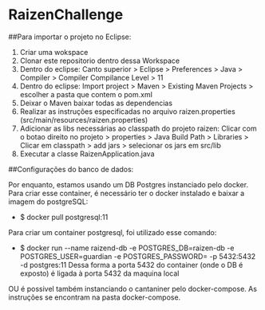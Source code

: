 # RaizenChallenge

##Para importar o projeto no Eclipse:

1. Criar uma wokspace
2. Clonar este repositorio dentro dessa Workspace
3. Dentro do eclipse: Canto superior > Eclipse > Preferences > Java > Compiler > Compiler Compilance Level > 11
4. Dentro do eclipse: Import project > Maven > Existing Maven Projects > escolher a pasta que contem o pom.xml
5. Deixar o Maven baixar todas as dependencias
6. Realizar as instruções especificadas no arquivo raizen.properties (src/main/resources/raizen.properties)
7. Adicionar as libs necessárias ao classpath do projeto raizen: Clicar com o botao direito no projeto > properties > Java Build Path > Libraries > Clicar em classpath > add jars > selecionar os jars em src/lib
8. Executar a classe RaizenApplication.java

##Configurações do banco de dados:

Por enquanto, estamos usando um DB Postgres instanciado pelo docker.
Para criar esse container, é necessário ter o docker instalado e baixar a imagem do postgreSQL:
- $ docker pull postgresql:11

Para criar um container postgresql, foi utilizado esse comando:
- $ docker run --name raizend-db -e POSTGRES_DB=raizen-db -e POSTGRES_USER=guardian -e POSTGRES_PASSWORD=<INSERIR SENHA AQUI> -p 5432:5432 -d postgres:11
Dessa forma a porta 5432 do container (onde o DB é exposto) é ligada à porta 5432 da maquina local

OU é possivel também instanciando o cantaniner pelo docker-compose. As instruções se encontram na pasta docker-compose.
